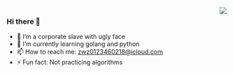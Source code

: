 
<img align="right" src="https://github-readme-stats-git-masterrstaa-rickstaa.vercel.app/api?username=Vingurzhou&show_icons=true&include_all_commits=true&hide_border=true" />

### Hi there 👋

- 🔭 I’m a corporate slave with ugly face
- 🌱 I’m currently learning golang and python
- 📫 How to reach me: zwz0123460218@icloud.com
- ⚡ Fun fact: Not practicing algorithms
